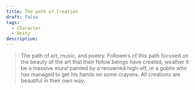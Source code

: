 ```yaml
---
title: The path of Creation
draft: false
tags:
  - Character
  - Deity
description:
---
```

 > The path of art, music, and poetry. Followers of this path focused on the beauty of the art that their fellow beings have created, weather it be a massive mural painted by a renowned high-elf, or a goblin who has managed to get his hands on some crayons. All creations are beautiful in their own way. 